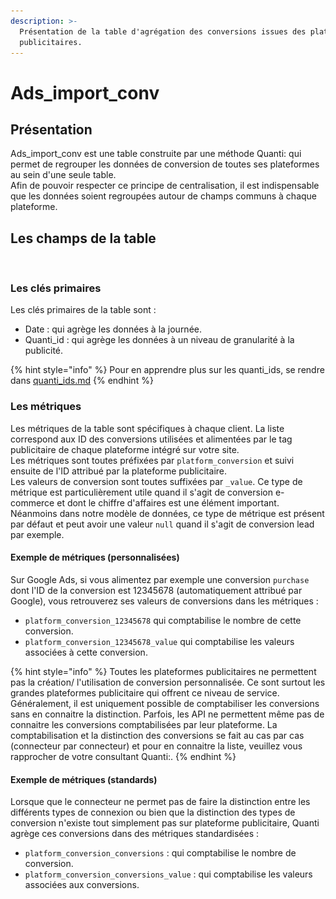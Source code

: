 ```yaml
---
description: >-
  Présentation de la table d'agrégation des conversions issues des plateformes
  publicitaires.
---
```


# Ads\_import\_conv

## Présentation

Ads\_import\_conv est une table construite par une méthode Quanti: qui permet de regrouper les données de conversion de toutes ses plateformes au sein d'une seule table.\
Afin de pouvoir respecter ce principe de centralisation, il est indispensable que les données soient regroupées autour de champs communs à chaque plateforme.

## Les champs de la table



<figure><img src="../.gitbook/assets/Capture d’écran 2024-04-10 à 14.54.52.png" alt="" width="375"><figcaption></figcaption></figure>

### Les clés primaires

Les clés primaires de la table sont :

* Date : qui agrège les données à la journée.
* Quanti\_id : qui agrège les données à un niveau de granularité à la publicité.

{% hint style="info" %}
Pour en apprendre plus sur les quanti\_ids, se rendre dans [quanti\_ids.md](quanti\_ids.md "mention")
{% endhint %}

### Les métriques

Les métriques de la table sont spécifiques à chaque client. La liste correspond aux ID des conversions utilisées et alimentées par le tag publicitaire de chaque plateforme intégré sur votre site.\
Les métriques sont toutes préfixées par `platform_conversion` et suivi ensuite de l'ID attribué par la plateforme publicitaire.\
Les valeurs de conversion sont toutes suffixées par `_value`. Ce type de métrique est particulièrement utile quand il s'agit de conversion e-commerce et dont le chiffre d'affaires est une élément important. Néanmoins dans notre modèle de données, ce type de métrique est présent par défaut et peut avoir une valeur `null` quand il s'agit de conversion lead par exemple.

#### Exemple de métriques (personnalisées)

Sur Google Ads, si vous alimentez par exemple une conversion `purchase` dont l'ID de la conversion est 12345678 (automatiquement attribué par Google), vous retrouverez ses valeurs de conversions dans les métriques :&#x20;

* `platform_conversion_12345678` qui comptabilise le nombre de cette conversion.
* `platform_conversion_12345678_value` qui comptabilise les valeurs associées à cette conversion.

{% hint style="info" %}
Toutes les plateformes publicitaires ne permettent pas la création/ l'utilisation de conversion personnalisée. Ce sont surtout les grandes plateformes publicitaire qui offrent ce niveau de service. Généralement, il est uniquement possible de comptabiliser les conversions sans en connaitre la distinction. Parfois, les API ne permettent même pas de connaitre les conversions comptabilisées par leur plateforme. La comptabilisation et la distinction des conversions se fait au cas par cas (connecteur par connecteur) et pour en connaitre la liste, veuillez vous rapprocher de votre consultant Quanti:.
{% endhint %}

#### Exemple de métriques (standards)

Lorsque que le connecteur ne permet pas de faire la distinction entre les différents types de connexion ou bien que la distinction des types de conversion n'existe tout simplement pas sur plateforme publicitaire, Quanti agrège ces conversions dans des métriques standardisées :&#x20;

* `platform_conversion_conversions` : qui comptabilise le nombre de conversion.
* `platform_conversion_conversions_value` : qui comptabilise les valeurs associées aux conversions.
